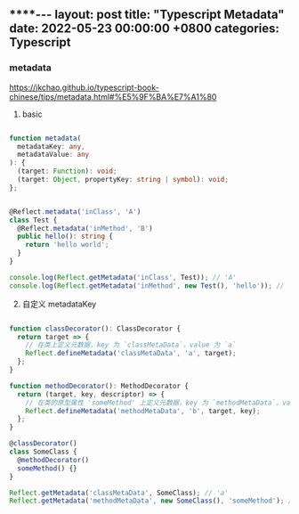 ****---
layout: post
title:  "Typescript Metadata"
date:   2022-05-23 00:00:00 +0800
categories: Typescript
---

### metadata

https://jkchao.github.io/typescript-book-chinese/tips/metadata.html#%E5%9F%BA%E7%A1%80



1. basic

```typescript

function metadata(
  metadataKey: any,
  metadataValue: any
): {
  (target: Function): void;
  (target: Object, propertyKey: string | symbol): void;
};

```

```typescript

@Reflect.metadata('inClass', 'A')
class Test {
  @Reflect.metadata('inMethod', 'B')
  public hello(): string {
    return 'hello world';
  }
}

console.log(Reflect.getMetadata('inClass', Test)); // 'A'
console.log(Reflect.getMetadata('inMethod', new Test(), 'hello')); // 'B'

```

2. 自定义 metadataKey

````typescript

function classDecorator(): ClassDecorator {
  return target => {
    // 在类上定义元数据，key 为 `classMetaData`，value 为 `a`
    Reflect.defineMetadata('classMetaData', 'a', target);
  };
}

function methodDecorator(): MethodDecorator {
  return (target, key, descriptor) => {
    // 在类的原型属性 'someMethod' 上定义元数据，key 为 `methodMetaData`，value 为 `b`
    Reflect.defineMetadata('methodMetaData', 'b', target, key);
  };
}

@classDecorator()
class SomeClass {
  @methodDecorator()
  someMethod() {}
}

Reflect.getMetadata('classMetaData', SomeClass); // 'a'
Reflect.getMetadata('methodMetaData', new SomeClass(), 'someMethod'); // 'b'

````
